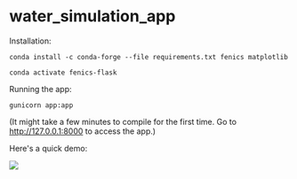 # water_simulation_app

Installation: 

`conda install -c conda-forge --file requirements.txt fenics matplotlib`

`conda activate fenics-flask`


Running the app:

`gunicorn app:app`

(It might take a few minutes to compile for the first time. Go to http://127.0.0.1:8000 to access the app.)


Here's a quick demo:

![](static/images/app_demo.gif)
